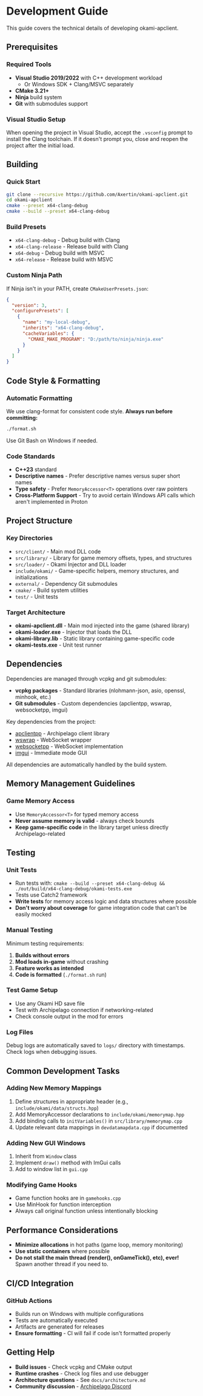 # Development Guide

This guide covers the technical details of developing okami-apclient.

## Prerequisites

### Required Tools
- **Visual Studio 2019/2022** with C++ development workload
  - Or Windows SDK + Clang/MSVC separately
- **CMake 3.21+**
- **Ninja** build system
- **Git** with submodules support

### Visual Studio Setup
When opening the project in Visual Studio, accept the `.vsconfig` prompt to install the Clang toolchain. If it doesn't prompt you, close and reopen the project after the initial load.

## Building

### Quick Start
```bash
git clone --recursive https://github.com/Axertin/okami-apclient.git
cd okami-apclient
cmake --preset x64-clang-debug
cmake --build --preset x64-clang-debug
```

### Build Presets
- `x64-clang-debug` - Debug build with Clang
- `x64-clang-release` - Release build with Clang
- `x64-debug` - Debug build with MSVC
- `x64-release` - Release build with MSVC

### Custom Ninja Path
If Ninja isn't in your PATH, create `CMakeUserPresets.json`:
```json
{
  "version": 3,
  "configurePresets": [
    {
      "name": "my-local-debug",
      "inherits": "x64-clang-debug",
      "cacheVariables": {
        "CMAKE_MAKE_PROGRAM": "D:/path/to/ninja/ninja.exe"
      }
    }
  ]
}
```

## Code Style & Formatting

### Automatic Formatting
We use clang-format for consistent code style. **Always run before committing:**
```bash
./format.sh
```
Use Git Bash on Windows if needed.

### Code Standards
- **C++23** standard
- **Descriptive names** - Prefer descriptive names versus super short names
- **Type safety** - Prefer `MemoryAccessor<T>` operations over raw pointers
- **Cross-Platform Support** - Try to avoid certain Windows API calls which aren't implemented in Proton

## Project Structure

### Key Directories
- `src/client/` - Main mod DLL code
- `src/library/` - Library for game memory offsets, types, and structures
- `src/loader/` - Okami Injector and DLL loader
- `include/okami/` - Game-specific helpers, memory structures, and initializations
- `external/` - Dependency Git submodules
- `cmake/` - Build system utilities
- `test/` - Unit tests

### Target Architecture
- **okami-apclient.dll** - Main mod injected into the game (shared library)
- **okami-loader.exe** - Injector that loads the DLL
- **okami-library.lib** - Static library containing game-specific code
- **okami-tests.exe** - Unit test runner

## Dependencies

Dependencies are managed through vcpkg and git submodules:
- **vcpkg packages** - Standard libraries (nlohmann-json, asio, openssl, minhook, etc.)
- **Git submodules** - Custom dependencies (apclientpp, wswrap, websocketpp, imgui)

Key dependencies from the project:
- [apclientpp](https://github.com/black-sliver/apclientpp) - Archipelago client library
- [wswrap](https://github.com/black-sliver/wswrap) - WebSocket wrapper
- [websocketpp](https://github.com/zaphoyd/websocketpp) - WebSocket implementation
- [imgui](https://github.com/ocornut/imgui) - Immediate mode GUI

All dependencies are automatically handled by the build system.

## Memory Management Guidelines

### Game Memory Access
- Use `MemoryAccessor<T>` for typed memory access
- **Never assume memory is valid** - always check bounds
- **Keep game-specific code** in the library target unless directly Archipelago-related

## Testing

### Unit Tests
- Run tests with: `cmake --build --preset x64-clang-debug && ./out/build/x64-clang-debug/okami-tests.exe`
- Tests use Catch2 framework
- **Write tests** for memory access logic and data structures where possible
- **Don't worry about coverage** for game integration code that can't be easily mocked

### Manual Testing
Minimum testing requirements:
1. **Builds without errors**
2. **Mod loads in-game** without crashing
3. **Feature works as intended**
4. **Code is formatted** (`./format.sh` run)

### Test Game Setup
- Use any Okami HD save file
- Test with Archipelago connection if networking-related
- Check console output in the mod for errors

### Log Files
Debug logs are automatically saved to `logs/` directory with timestamps. Check logs when debugging issues.

## Common Development Tasks

### Adding New Memory Mappings
1. Define structures in appropriate header (e.g., `include/okami/data/structs.hpp`)
2. Add MemoryAccessor declarations to `include/okami/memorymap.hpp`
3. Add binding calls to `initVariables()` in `src/library/memorymap.cpp`
4. Update relevant data mappings in `devdatamapdata.cpp` if documented

### Adding New GUI Windows
1. Inherit from `Window` class
2. Implement `draw()` method with ImGui calls
3. Add to window list in `gui.cpp`

### Modifying Game Hooks
- Game function hooks are in `gamehooks.cpp`
- Use MinHook for function interception
- Always call original function unless intentionally blocking

## Performance Considerations

- **Minimize allocations** in hot paths (game loop, memory monitoring)
- **Use static containers** where possible
- **Do not stall the main thread (render(), onGameTick(), etc), ever!** Spawn another thread if you need to.

## CI/CD Integration

### GitHub Actions
- Builds run on Windows with multiple configurations
- Tests are automatically executed
- Artifacts are generated for releases
- **Ensure formatting** - CI will fail if code isn't formatted properly

## Getting Help

- **Build issues** - Check vcpkg and CMake output
- **Runtime crashes** - Check log files and use debugger
- **Architecture questions** - See `docs/architecture.md`
- **Community discussion** - [Archipelago Discord](https://discord.com/channels/731205301247803413/1196620860405067848)

